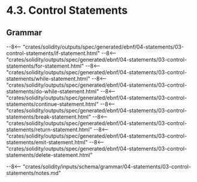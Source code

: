 <!-- This file is generated automatically by infrastructure scripts. Please don't edit by hand. -->

# 4.3. Control Statements

## Grammar

--8<-- "crates/solidity/outputs/spec/generated/ebnf/04-statements/03-control-statements/if-statement.html"
--8<-- "crates/solidity/outputs/spec/generated/ebnf/04-statements/03-control-statements/for-statement.html"
--8<-- "crates/solidity/outputs/spec/generated/ebnf/04-statements/03-control-statements/while-statement.html"
--8<-- "crates/solidity/outputs/spec/generated/ebnf/04-statements/03-control-statements/do-while-statement.html"
--8<-- "crates/solidity/outputs/spec/generated/ebnf/04-statements/03-control-statements/continue-statement.html"
--8<-- "crates/solidity/outputs/spec/generated/ebnf/04-statements/03-control-statements/break-statement.html"
--8<-- "crates/solidity/outputs/spec/generated/ebnf/04-statements/03-control-statements/return-statement.html"
--8<-- "crates/solidity/outputs/spec/generated/ebnf/04-statements/03-control-statements/emit-statement.html"
--8<-- "crates/solidity/outputs/spec/generated/ebnf/04-statements/03-control-statements/delete-statement.html"

--8<-- "crates/solidity/inputs/schema/grammar/04-statements/03-control-statements/notes.md"
